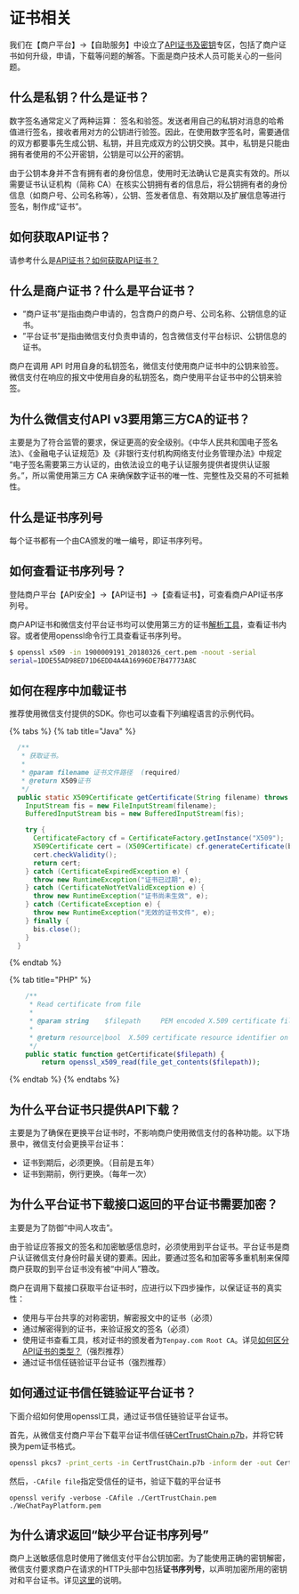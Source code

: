 # 证书相关

我们在【商户平台】-&gt;【自助服务】中设立了[API证书及密钥](http://kf.qq.com/product/wechatpaymentmerchant.html#hid=2874)专区，包括了商户证书如何升级，申请，下载等问题的解答。下面是商户技术人员可能关心的一些问题。

## 什么是私钥？什么是证书？

数字签名通常定义了两种运算： 签名和验签。发送者用自己的私钥对消息的哈希值进行签名，接收者用对方的公钥进行验签。因此，在使用数字签名时，需要通信的双方都要事先生成公钥、私钥，并且完成双方的公钥交换。其中，私钥是只能由拥有者使用的不公开密钥，公钥是可以公开的密钥。

由于公钥本身并不含有拥有者的身份信息，使用时无法确认它是真实有效的。所以需要证书认证机构（简称 CA）在核实公钥拥有者的信息后，将公钥拥有者的身份信息（如商户号、公司名称等），公钥、签发者信息、有效期以及扩展信息等进行签名，制作成“证书”。

## 如何获取API证书？

请参考什么是[API证书？如何获取API证书？](http://kf.qq.com/faq/161222NneAJf161222U7fARv.html)

## 什么是商户证书？什么是平台证书？

* “商户证书”是指由商户申请的，包含商户的商户号、公司名称、公钥信息的证书。
* ”平台证书”是指由微信支付负责申请的，包含微信支付平台标识、公钥信息的证书。

商户在调用 API 时用自身的私钥签名，微信支付使用商户证书中的公钥来验签。微信支付在响应的报文中使用自身的私钥签名，商户使用平台证书中的公钥来验签。

## 为什么微信支付API v3要用第三方CA的证书？

主要是为了符合监管的要求，保证更高的安全级别。《中华人民共和国电子签名法》、《金融电子认证规范》及《非银行支付机构网络支付业务管理办法》中规定 “电子签名需要第三方认证的，由依法设立的电子认证服务提供者提供认证服务。”，所以需使用第三方 CA 来确保数字证书的唯一性、完整性及交易的不可抵赖性。

## 什么是证书序列号

每个证书都有一个由CA颁发的唯一编号，即证书序列号。

## 如何查看证书序列号？

登陆商户平台【API安全】-&gt;【API证书】-&gt;【查看证书】，可查看商户API证书序列号。

商户API证书和微信支付平台证书均可以使用第三方的证书[解析工具](https://myssl.com/cert_decode.html)，查看证书内容。或者使用openssl命令行工具查看证书序列号。

```bash
$ openssl x509 -in 1900009191_20180326_cert.pem -noout -serial
serial=1DDE55AD98ED71D6EDD4A4A16996DE7B47773A8C
```

## 如何在程序中加载证书

推荐使用微信支付提供的SDK。你也可以查看下列编程语言的示例代码。

{% tabs %}
{% tab title="Java" %}
```java
  /**
   * 获取证书。
   *
   * @param filename 证书文件路径  (required)
   * @return X509证书
   */
  public static X509Certificate getCertificate(String filename) throws IOException {
    InputStream fis = new FileInputStream(filename);
    BufferedInputStream bis = new BufferedInputStream(fis);

    try {
      CertificateFactory cf = CertificateFactory.getInstance("X509");
      X509Certificate cert = (X509Certificate) cf.generateCertificate(bis);
      cert.checkValidity();
      return cert;
    } catch (CertificateExpiredException e) {
      throw new RuntimeException("证书已过期", e);
    } catch (CertificateNotYetValidException e) {
      throw new RuntimeException("证书尚未生效", e);
    } catch (CertificateException e) {
      throw new RuntimeException("无效的证书文件", e);
    } finally {
      bis.close();
    }
  }
```
{% endtab %}

{% tab title="PHP" %}
```php
    /**
     * Read certificate from file
     *
     * @param string    $filepath     PEM encoded X.509 certificate file path
     * 
     * @return resource|bool  X.509 certificate resource identifier on success or FALSE on failure
     */
    public static function getCertificate($filepath) {
        return openssl_x509_read(file_get_contents($filepath));
```
{% endtab %}
{% endtabs %}

## 为什么平台证书只提供API下载？

主要是为了确保在更换平台证书时，不影响商户使用微信支付的各种功能。以下场景中，微信支付会更换平台证书：

* 证书到期后，必须更换。（目前是五年）
* 证书到期前，例行更换。（每年一次）

## 为什么平台证书下载接口返回的平台证书需要加密？

主要是为了防御“中间人攻击”。

由于验证应答报文的签名和加密敏感信息时，必须使用到平台证书。平台证书是商户认证微信支付身份时最关键的要素。因此，要通过签名和加密等多重机制来保障商户获取的到平台证书没有被“中间人”篡改。

商户在调用下载接口获取平台证书时，应进行以下四步操作，以保证证书的真实性：

* 使用与平台共享的对称密钥，解密报文中的证书（必须）
* 通过解密得到的证书，来验证报文的签名（必须）
* 使用证书查看工具，核对证书的颁发者为`Tenpay.com Root CA`。详见[如何区分API证书的类型？](http://kf.qq.com/faq/180824JvUZ3i180824YvMNJj.html)（强烈推荐）
* 通过证书信任链验证平台证书（强烈推荐）

## 如何通过证书信任链验证平台证书？

下面介绍如何使用openssl工具，通过证书信任链验证平台证书。

首先，从微信支付商户平台下载平台证书信任链[CertTrustChain.p7b](https://wx.gtimg.com/mch/files/CertTrustChain.p7b)，并将它转换为pem证书格式。

```bash
openssl pkcs7 -print_certs -in CertTrustChain.p7b -inform der -out CertTrustChain.pem
```

然后，`-CAfile file`指定受信任的证书，验证下载的平台证书

```text
openssl verify -verbose -CAfile ./CertTrustChain.pem ./WeChatPayPlatform.pem 
```

## 为什么请求返回“**缺少平台证书序列号”**

商户上送敏感信息时使用了微信支付平台公钥加密。为了能使用正确的密钥解密，微信支付要求商户在请求的HTTP头部中包括**证书序列号**，以声明加密所用的密钥对和平台证书。详见[这里](../ren-zheng/zheng-shu.md#sheng-ming-suo-shi-yong-de-zheng-shu)的说明。

